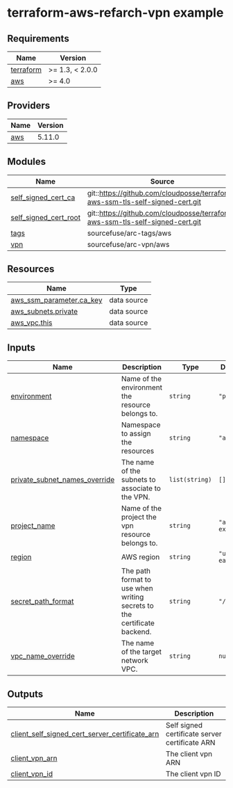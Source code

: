 # terraform-aws-refarch-vpn example

<!-- BEGINNING OF PRE-COMMIT-TERRAFORM DOCS HOOK -->
## Requirements

| Name | Version |
|------|---------|
| <a name="requirement_terraform"></a> [terraform](#requirement\_terraform) | >= 1.3, < 2.0.0 |
| <a name="requirement_aws"></a> [aws](#requirement\_aws) | >= 4.0 |

## Providers

| Name | Version |
|------|---------|
| <a name="provider_aws"></a> [aws](#provider\_aws) | 5.11.0 |

## Modules

| Name | Source | Version |
|------|--------|---------|
| <a name="module_self_signed_cert_ca"></a> [self\_signed\_cert\_ca](#module\_self\_signed\_cert\_ca) | git::https://github.com/cloudposse/terraform-aws-ssm-tls-self-signed-cert.git | 1.3.0 |
| <a name="module_self_signed_cert_root"></a> [self\_signed\_cert\_root](#module\_self\_signed\_cert\_root) | git::https://github.com/cloudposse/terraform-aws-ssm-tls-self-signed-cert.git | 1.3.0 |
| <a name="module_tags"></a> [tags](#module\_tags) | sourcefuse/arc-tags/aws | 1.2.3 |
| <a name="module_vpn"></a> [vpn](#module\_vpn) | sourcefuse/arc-vpn/aws | 0.0.4 |

## Resources

| Name | Type |
|------|------|
| [aws_ssm_parameter.ca_key](https://registry.terraform.io/providers/hashicorp/aws/latest/docs/data-sources/ssm_parameter) | data source |
| [aws_subnets.private](https://registry.terraform.io/providers/hashicorp/aws/latest/docs/data-sources/subnets) | data source |
| [aws_vpc.this](https://registry.terraform.io/providers/hashicorp/aws/latest/docs/data-sources/vpc) | data source |

## Inputs

| Name | Description | Type | Default | Required |
|------|-------------|------|---------|:--------:|
| <a name="input_environment"></a> [environment](#input\_environment) | Name of the environment the resource belongs to. | `string` | `"poc"` | no |
| <a name="input_namespace"></a> [namespace](#input\_namespace) | Namespace to assign the resources | `string` | `"arc"` | no |
| <a name="input_private_subnet_names_override"></a> [private\_subnet\_names\_override](#input\_private\_subnet\_names\_override) | The name of the subnets to associate to the VPN. | `list(string)` | `[]` | no |
| <a name="input_project_name"></a> [project\_name](#input\_project\_name) | Name of the project the vpn resource belongs to. | `string` | `"arc-example"` | no |
| <a name="input_region"></a> [region](#input\_region) | AWS region | `string` | `"us-east-1"` | no |
| <a name="input_secret_path_format"></a> [secret\_path\_format](#input\_secret\_path\_format) | The path format to use when writing secrets to the certificate backend. | `string` | `"/%s.%s"` | no |
| <a name="input_vpc_name_override"></a> [vpc\_name\_override](#input\_vpc\_name\_override) | The name of the target network VPC. | `string` | `null` | no |

## Outputs

| Name | Description |
|------|-------------|
| <a name="output_client_self_signed_cert_server_certificate_arn"></a> [client\_self\_signed\_cert\_server\_certificate\_arn](#output\_client\_self\_signed\_cert\_server\_certificate\_arn) | Self signed certificate server certificate ARN |
| <a name="output_client_vpn_arn"></a> [client\_vpn\_arn](#output\_client\_vpn\_arn) | The client vpn ARN |
| <a name="output_client_vpn_id"></a> [client\_vpn\_id](#output\_client\_vpn\_id) | The client vpn ID |
<!-- END OF PRE-COMMIT-TERRAFORM DOCS HOOK -->
